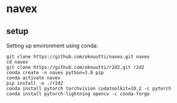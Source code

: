 # navex

## setup
Setting up environment using conda:
```
git clone https://github.com/oknuutti/navex.git navex
cd navex
git clone https://github.com/oknuutti/r2d2.git r2d2
conda create -n navex python=3.8 pip
conda activate navex
pip install -e ./r2d2
conda install pytorch torchvision cudatoolkit=10.2 -c pytorch
conda install pytorch-lightning opencv -c conda-forge
```
